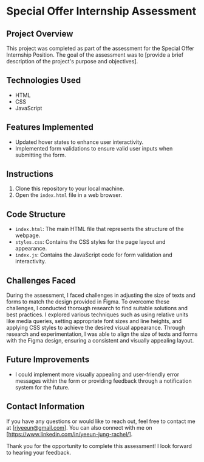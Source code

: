 # Special Offer Internship Assessment

## Project Overview
This project was completed as part of the assessment for the Special Offer Internship Position. The goal of the assessment was to [provide a brief description of the project's purpose and objectives].

## Technologies Used
- HTML
- CSS
- JavaScript

## Features Implemented
- Updated hover states to enhance user interactivity.
- Implemented form validations to ensure valid user inputs when submitting the form.

## Instructions
1. Clone this repository to your local machine.
2. Open the `index.html` file in a web browser.

## Code Structure
- `index.html`: The main HTML file that represents the structure of the webpage.
- `styles.css`: Contains the CSS styles for the page layout and appearance.
- `index.js`: Contains the JavaScript code for form validation and interactivity.

## Challenges Faced
During the assessment, I faced challenges in adjusting the size of texts and forms to match the design provided in Figma. To overcome these challenges, I conducted thorough research to find suitable solutions and best practices. I explored various techniques such as using relative units like media queries, setting appropriate font sizes and line heights, and applying CSS styles to achieve the desired visual appearance. Through research and experimentation, I was able to align the size of texts and forms with the Figma design, ensuring a consistent and visually appealing layout.

## Future Improvements
- I could implement more visually appealing and user-friendly error messages within the form or providing feedback through a notification system for the future.

## Contact Information
If you have any questions or would like to reach out, feel free to contact me at [rjyeeun@gmail.com]. You can also connect with me on [https://www.linkedin.com/in/yeeun-jung-rachel/].

Thank you for the opportunity to complete this assessment! I look forward to hearing your feedback.

